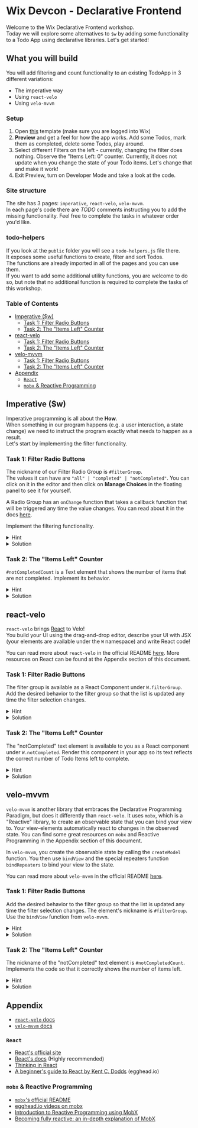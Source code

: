 # Wix Devcon - Declarative Frontend

Welcome to the Wix Declarative Frontend workshop.  
Today we will explore some alternatives to `$w` by adding some functionality to a Todo App using declarative libraries. Let's get started!

## What you will build

You will add filtering and count functionality to an existing TodoApp in 3 different variations:
* The imperative way
* Using `react-velo`
* Using `velo-mvvm`

### Setup
1. Open [this](https://editor.wix.com/html/editor/web/renderer/new?siteId=c56e81d3-c41e-47dc-ac02-9eef427733dc&metaSiteId=2caacb23-d639-4490-a2e7-e7b2dc2f5a22&autoDevMode=true) template (make sure you are logged into Wix)
2. **Preview** and get a feel for how the app works. Add some Todos, mark them as completed, delete some Todos, play around.
3. Select different Filters on the left - currently, changing the filter does nothing. Observe the "Items Left: 0" counter. Currently, it does not update when you change the state of your Todo items. Let's change that and make it work!
4. Exit Preview, turn on Developer Mode and take a look at the code.


### Site structure
The site has 3 pages: `imperative`, `react-velo`, `velo-mvvm`.  
In each page's code there are *TODO* comments instructing you to add the missing functionality. Feel free to complete the tasks in whatever order you'd like.

### todo-helpers
If you look at the `public` folder you will see a `todo-helpers.js` file there.  
It exposes some useful functions to create, filter and sort Todos.  
The functions are already imported in all of the pages and you can use them.  
If you want to add some additional utility functions, you are welcome to do so, but note that no additional function is required to complete the tasks of this workshop.

### Table of Contents
  * [Imperative ($w)](##imperative-w)
    + [Task 1: Filter Radio Buttons](#task-1-filter-radio-buttons)
    + [Task 2: The "Items Left" Counter](#task-2-the-items-left-counter)
  * [react-velo](#react-velo)
    + [Task 1: Filter Radio Buttons](#task-1-filter-radio-buttons-1)
    + [Task 2: The "Items Left" Counter](#task-2-the-items-left-counter-1)
  * [velo-mvvm](#velo-mvvm)
    + [Task 1: Filter Radio Buttons](#task-1-filter-radio-buttons-2)
    + [Task 2: The "Items Left" Counter](#task-2-the-items-left-counter-2)
  * [Appendix](#appendix)
    + [`React`](#react)
    + [`mobx` & Reactive Programming](#mobx--reactive-programming)

## Imperative ($w)
Imperative programming is all about the **How**.  
When something in our program happens (e.g. a user interaction, a state change) we need to instruct the program exactly what needs to happen as a result.  
Let's start by implementing the filter functionality. 

### Task 1: Filter Radio Buttons
The nickname of our Filter Radio Group is `#filterGroup`.  
The values it can have are `"all" | "completed" | "notCompleted"`. You can click on it in the editor and then click on **Manage Choices** in the floating panel to see it for yourself.

A Radio Group has an `onChange` function that takes a callback function that will be triggered any time the value changes. You can read about it in the docs [here](https://www.wix.com/velo/reference/$w/radiobuttongroup/onchange).

Implement the filtering functionality.


<details>
  <summary>Hint</summary>

  In imperative programming, we want to think about how changes in state/UI effect other pieces of our program.  
  What needs to change when the `filterGroup` value changes?  

  The `#todoList` repeater.
  
</details>

<details>
  <summary>Solution</summary>

  ```js
  filterGroup.onChange((e) => {
    filter = e.target.value
    // updateList is a helper function located at the bottom of this file.
    // Take a look at its implementation
    // It updates the list by the selected filter.
    updateList()
    })
  ```
</details>

### Task 2: The "Items Left" Counter
`#notCompletedCount` is a Text element that shows the number of items that are not completed. Implement its behavior.


<details>
  <summary>Hint</summary>

  This counter should update in the following scenarios:
  1. When a new item is added.
  2. When an existing item is marked as completed.
  3. When an existing item is deleted.
   
  Since this update needs to happen in multiple places, start by writing an `updateNotCompletedCount()` function that will update the element's `text` to the correct value.  
  Then, call this function in all of the scenarios listed above.
  
</details>

<details>
  <summary>Solution</summary>

  ```js

  todoInput.onKeyPress(e => {
    //... existing code, and then
    updateNotCompletedCount()
  })

  doneCheckbox.onChange(() => {
    //... existing code, and then
    updateNotCompletedCount()
  })

  xButton.onClick(() => {
    //... existing code, and then
    updateNotCompletedCount()
  })


  function updateNotCompletedCount() {
    notCompletedCount.text = `Items Left: ${
      getFilteredTodos(todos, 'notCompleted').length
    }`
  }
  ```
</details>


## react-velo
`react-velo` brings [React](https://reactjs.org/) to Velo!  
You build your UI using the drag-and-drop editor, describe your UI with JSX (your elements are available under the `W` namespace) and write React code!

You can read more about `react-velo` in the official README [here](https://www.npmjs.com/package/@wix/react-velo).
More resources on React can be found at the Appendix section of this document.

### Task 1: Filter Radio Buttons
The filter group is available as a React Component under `W.filterGroup`. Add the desired behavior to the filter group so that the list is updated any time the filter selection changes.

<details>
  <summary>Hint</summary>

  Declarative programming is all about the **what**.
  When changing the value of the filterGroup, what needs to change?

  The value of the **filter state**.  
  Note that this piece of state is already added for you (line 11) and that it is initially set to `all`.  
  By leveraging react-hooks we also have a setFilter function that will update this piece of state. Any piece of your component that cares about this state will update **automatically** - so you only care about **what** needs to happen, and not how it actually happens.  

  If you are new to React that's perfectly fine, you will find some great resources in the appendix section to learn more. To get you started, this is how you would write this component using jsx, passing an `onChange` Prop (syntactically, Props are just like attributes of an HTML element)

  ```jsx
    <W.filterGroup onChange={(e) => {
        //add your function implementation here
    }} />
  ```
  
</details>

<details>
  <summary>Solution</summary>

  ```jsx

  <W.filterGroup
      onChange={(e) => {
        setFilter(e.target.value)
      }}
    />
  ```
</details>

### Task 2: The "Items Left" Counter
The "notCompleted" text element is available to you as a React component under `W.notCompleted`.
Render this component in your app so its text reflects the correct number of Todo Items left to complete.

<details>
  <summary>Hint</summary>

  This example beautifully exemplifies the power of declarative programming. All you need to do is describe what `W.notCompleted` needs to show, you don't care about the various use-cases in which it needs to be updated.  

  If you are unfamiliar with React, this is what you need to render this component, passing it the `text` prop:

  ```jsx
    <W.notCompletedCount text={`write the desired value of the text here`} />
  ```
  
</details>

<details>
  <summary>Solution</summary>

  ```jsx

  <W.notCompletedCount
        text={`Items Left: ${getFilteredTodos(todos, 'notCompleted').length}`}
      />
  ```
</details>

## velo-mvvm
`velo-mvvm` is another library that embraces the Declarative Programming Paradigm, but does it differently than `react-velo`. It uses `mobx`, which is a "Reactive" library, to create an observable state that you can bind your view to. Your view-elements automatically react to changes in the observed state. You can find some great resources on `mobx` and Reactive Programming in the Appendix section of this document.

In `velo-mvvm`, you create the observable state by calling the `createModel` function. You then use `bindView` and the special repeaters function `bindRepeaters` to bind your view to the state.

You can read more about `velo-mvvm` in the official README [here](https://www.npmjs.com/package/@wix/velo-mvvm).

### Task 1: Filter Radio Buttons
Add the desired behavior to the filter group so that the list is updated any time the filter selection changes.
The element's nickname is `#filterGroup`.
Use the `bindView` function from `velo-mvvm`.

<details>
  <summary>Hint</summary>

  `bindView` accepts a javascript object. Each property is a nickname, and the value is always a function.  
  In reactive-programming, functions are first-class citizens. Whenever a relevant piece of the state changes, the bound function will re-run and the element will update.

  Let's see where you would add the code for the `#filterGroup` RadioGroup:
  ```js
    bindView({
        //... the rest of the bindings that already exist
        '#filterGroup': {
            onChange: (e) => {
                // your code here
            },
        }
    })
  ```

  * Note: You can also call `bindView` multiple times, so feel free to either add it as an additional property to the existing call or call it separately any place that you'd like.
  
</details>

<details>
  <summary>Solution</summary>

  ```js
  bindView({
    '#filterGroup': {
      onChange: (e) => {
        model.filter = e.target.value
      }
    }
  })
  ```

  Note how just like in the `react-velo` example, this piece of code does not care what needs to happen in reaction to the state change or how this state transition occurs. It only cares about updating the piece of state it is in charge of, and everything else just works automatically!
</details>


### Task 2: The "Items Left" Counter
The nickname of the "notCompleted" text element is `#notCompletedCount`. Implements the code so that it correctly shows the number of items left.

<details>
  <summary>Hint</summary>

  The `#notCompletedCount` element should reflect the number of todos that are not completed. It does not care **how** and when a new uncompleted item arrives or how an item is transitioned between the completed and uncompleted state. It just needs to perform a calculation, and whenever the relevant pieces of state update, its value will also automatically update!

  Once again, declarative programming shines :) 

  You want to bind the `text` value of this element to something, and you can do it by using this piece of code
  
  ```js
    bindView({
        '#notCompletedCount': {
            text: () => `write the text you want to be shown here`
        }
    })
  ```

  Note: you have a useful `getFilteredTodos` function that you can use to get the `notCompleted` todos easily.
  
  
</details>

<details>
  <summary>Solution</summary>

  ```js
    bindView({
        '#notCompletedCount': {
            text: () =>
                `Items Left: ${getFilteredTodos(model.todos, 'notCompleted').length}`,
        }
    })

  ```
</details>


## Appendix
* [`react-velo` docs](https://www.npmjs.com/package/@wix/react-velo)
* [`velo-mvvm` docs](https://www.npmjs.com/package/@wix/velo-mvvm)

### `React`
* [React's official site](https://reactjs.org/)
* [React's docs](https://reactjs.org/docs/getting-started.html) (Highly recommended)
* [Thinking in React](https://reactjs.org/docs/thinking-in-react.html)
* [A beginner's guide to React by Kent C. Dodds](https://egghead.io/lessons/react-a-beginners-guide-to-react-introduction) (egghead.io)

### `mobx` & Reactive Programming
* [`mobx`'s official README](https://mobx.js.org/README.html)
* [egghead.io videos on mobx](https://egghead.io/q/mobx)
* [Introduction to Reactive Programming using MobX](https://medium.com/machine-words/introduction-to-reactive-programming-using-mobx-2c032cac818e)
* [Becoming fully reactive: an in-depth explanation of MobX](https://hackernoon.com/becoming-fully-reactive-an-in-depth-explanation-of-mobservable-55995262a254)